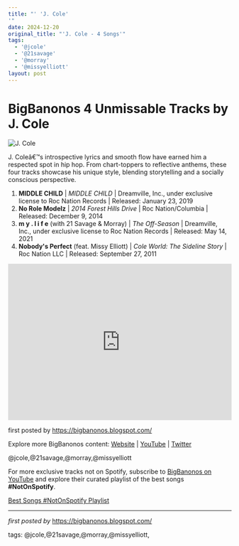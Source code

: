 ```yaml
---
title: "' 'J. Cole'
'"
date: 2024-12-20
original_title: "'J. Cole - 4 Songs'"
tags:
  - '@jcole'
  - '@21savage'
  - '@morray'
  - '@missyelliott'
layout: post
---
```

<h1>BigBanonos 4 Unmissable Tracks by J. Cole</h1>
<img src="https://hips.hearstapps.com/hmg-prod/images/j_cole_photo_by_isaac_brekken_wireimage_getty_503069628.jpg?crop=1xw:1.0xh;center,top&resize=640:*" alt="J. Cole"> <p>J. Coleâ€™s introspective lyrics and smooth flow have earned him a respected spot in hip hop. From chart-toppers to reflective anthems, these four tracks showcase his unique style, blending storytelling and a socially conscious perspective.</p> <ol> <li><strong>MIDDLE CHILD</strong> | <em>MIDDLE CHILD</em> | Dreamville, Inc., under exclusive license to Roc Nation Records | Released: January 23, 2019</li> <li><strong>No Role Modelz</strong> | <em>2014 Forest Hills Drive</em> | Roc Nation/Columbia | Released: December 9, 2014</li> <li><strong>m y . l i f e</strong> (with 21 Savage & Morray) | <em>The Off-Season</em> | Dreamville, Inc., under exclusive license to Roc Nation Records | Released: May 14, 2021</li> <li><strong>Nobody's Perfect</strong> (feat. Missy Elliott) | <em>Cole World: The Sideline Story</em> | Roc Nation LLC | Released: September 27, 2011</li>
</ol> <div> <iframe src="https://open.spotify.com/embed/playlist/1QtlbzEVS0xulqeqLqdz8X?utm_source=generator" width="100%" height="352" frameborder="0" allowfullscreen="" allow="autoplay; clipboard-write; encrypted-media; fullscreen; picture-in-picture" loading="lazy"></iframe>
</div> <p>first posted by <a href="https://bigbanonos.blogspot.com/">https://bigbanonos.blogspot.com/</a></p> <div> <p>Explore more BigBanonos content: <a href="https://bigbanonos.blogspot.com/">Website</a> | <a href="https://www.youtube.com/@BigBanonos">YouTube</a> | <a href="https://x.com/bigbanonos">Twitter</a></p>
</div> <!-- Tags -->
<p>@jcole,@21savage,@morray,@missyelliott</p>


<!--Subscribe and Playlist Links-->
<div>
    <p>For more exclusive tracks not on Spotify, subscribe to <a href="https://www.youtube.com/@BigBanonos" target="_blank">BigBanonos on YouTube</a> and explore their curated playlist of the best songs <strong>#NotOnSpotify</strong>.</p>
    <p><a href="https://www.youtube.com/playlist?list=PLtuNtuTatqI0kFahUCbtbfenC_ET5O_tr" target="_blank">Best Songs #NotOnSpotify Playlist<br /></a></p></div>

<hr />

<p><em>first posted by</em> <a href="https://bigbanonos.blogspot.com/" rel="noopener" target="_new">https://bigbanonos.blogspot.com/</a></p>

<p>tags: @jcole,@21savage,@morray,@missyelliott,</p>
